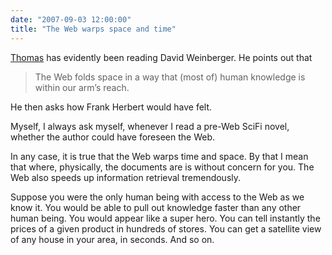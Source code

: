 ```yaml
---
date: "2007-09-03 12:00:00"
title: "The Web warps space and time"
---
```




[Thomas](http://thomasrothberghofer.wordpress.com/2007/09/03/travelling-without-moving/) has evidently been reading David Weinberger. He points out that

>The Web folds space in a way that (most of) human knowledge is within our arm&rsquo;s reach.


He then asks how Frank Herbert would have felt.

Myself, I always ask myself, whenever I read a pre-Web SciFi novel, whether the author could have foreseen the Web.

In any case, it is true that the Web warps time and space. By that I mean that where, physically, the documents are is without concern for you. The Web also speeds up information retrieval tremendously.

Suppose you were the only human being with access to the Web as we know it. You would be able to pull out knowledge faster than any other human being. You would appear like a super hero. You can tell instantly the prices of a given product in hundreds of stores. You can get a satellite view of any house in your area, in seconds. And so on.

